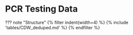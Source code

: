# PCR Testing Data

??? note "Structure"
{% filter indent(width=4) %}
{% include 'tables/CDW_deduped.md' %}
{% endfilter %}

